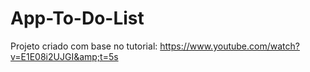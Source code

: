 # App-To-Do-List
Projeto criado com base no tutorial: https://www.youtube.com/watch?v=E1E08i2UJGI&amp;t=5s
